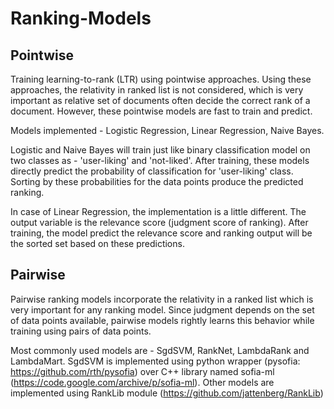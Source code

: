 # Ranking-Models

## Pointwise
Training learning-to-rank (LTR) using pointwise approaches. Using these approaches, the relativity in ranked list is not considered, which is very important as relative set of documents often decide the correct rank of a document. However, these pointwise models are fast to train and predict.

Models implemented - Logistic Regression, Linear Regression, Naive Bayes.

Logistic and Naive Bayes will train just like binary classification model on two classes as - 'user-liking' and 'not-liked'.  After training, these models directly predict the probability of classification for 'user-liking' class. Sorting by these probabilities for the data points produce the predicted ranking.

In case of Linear Regression, the implementation is a little different. The output variable is the relevance score (judgment score of ranking). After training, the model predict the relevance score and ranking output will be the sorted set based on these predictions.


## Pairwise
Pairwise ranking models incorporate the relativity in a ranked list which is very important for any ranking model. Since judgment depends on the set of data points available, pairwise models rightly learns this behavior while training using pairs of data points.

Most commonly used models are - SgdSVM, RankNet, LambdaRank and LambdaMart. SgdSVM is implemented using python wrapper (pysofia: https://github.com/rth/pysofia) over C++ library named sofia-ml (https://code.google.com/archive/p/sofia-ml).
Other models are implemented using RankLib module (https://github.com/jattenberg/RankLib)
